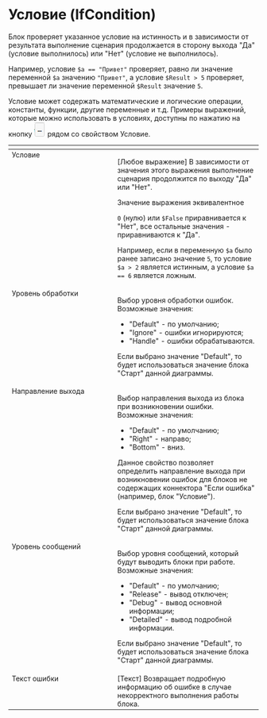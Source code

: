 # Условие (IfCondition)

Блок проверяет указанное условие на истинность и в зависимости от результата выполнение сценария продолжается в сторону выхода "Да" (условие выполнилось) или "Нет" (условие не выполнилось).&#x20;

Например, условие `$a == "Привет"` проверяет, равно ли значение переменной `$a` значению `"Привет"`, а условие `$Result > 5` проверяет, превышает ли значение переменной `$Result` значение `5`.&#x20;

Условие может содержать математические и логические операции, константы, функции, другие переменные и т.д. Примеры выражений, которые можно использовать в условиях, доступны по нажатию на кнопку ![](<../../../.gitbook/assets/изображение (1) (1) (1) (1) (1) (1) (1) (1) (1) (1) (1) (1) (1) (1) (1) (1) (1) (1) (1).png>) рядом со свойством Условие.

<table data-header-hidden><thead><tr><th width="235" valign="top"></th><th width="323" valign="top"></th></tr></thead><tbody><tr><td valign="top">Условие</td><td valign="top"><p>[Любое выражение] В зависимости от значения этого выражения выполнение сценария продолжится по выходу "Да" или "Нет". </p><p></p><p>Значение выражения эквивалентное </p><p><code>0</code> (нулю) или <code>$False</code> приравнивается к "Нет", все остальные значения - приравниваются к "Да". </p><p></p><p>Например, если в переменную <code>$a</code> было ранее записано значение <code>5</code>, то условие <code>$a > 2</code> является истинным, а условие <code>$a == 6</code> является ложным.</p></td></tr><tr><td valign="top">Уровень обработки</td><td valign="top"><p>Выбор уровня обработки ошибок. Возможные значения: </p><ul><li>"Default" - по умолчанию; </li><li>"Ignore" - ошибки игнорируются; </li><li>"Handle" - ошибки обрабатываются. </li></ul><p>Если выбрано значение "Default", то будет использоваться значение блока "Старт" данной диаграммы.</p></td></tr><tr><td valign="top">Направление выхода</td><td valign="top"><p>Выбор направления выхода из блока при возникновении ошибки. Возможные значения: </p><ul><li>"Default" - по умолчанию; </li><li>"Right" - направо; </li><li>"Bottom" - вниз. </li></ul><p>Данное свойство позволяет определить направление выхода при возникновении ошибок для блоков не содержащих коннектора "Если ошибка" (например, блок "Условие"). </p><p></p><p>Если выбрано значение "Default", то будет использоваться значение блока "Старт" данной диаграммы.</p></td></tr><tr><td valign="top">Уровень сообщений</td><td valign="top"><p>Выбор уровня сообщений, который будут выводить блоки при работе. Возможные значения: </p><ul><li>"Default" - по умолчанию; </li><li>"Release" - вывод отключен; </li><li>"Debug" - вывод основной информации; </li><li>"Detailed" - вывод подробной информации. </li></ul><p>Если выбрано значение "Default", то будет использоваться значение блока "Старт" данной диаграммы.</p></td></tr><tr><td valign="top">Текст ошибки</td><td valign="top">[Текст] Возвращает подробную информацию об ошибке в случае некорректного выполнения работы блока.</td></tr></tbody></table>
